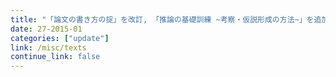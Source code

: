 ```yaml
---
title: "「論文の書き方の掟」を改訂, 「推論の基礎訓練 ~考察・仮説形成の方法~」を追加しました。"
date: 27-2015-01
categories: ["update"]
link: /misc/texts
continue_link: false
---
```


